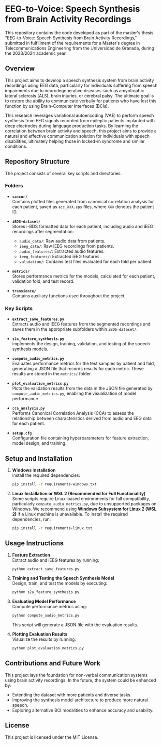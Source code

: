 # EEG-to-Voice: Speech Synthesis from Brain Activity Recordings

This repository contains the code developed as part of the master's thesis "EEG-to-Voice: Speech Synthesis from Brain Activity Recordings," submitted in fulfillment of the requirements for a Master's degree in Telecommunications Engineering from the Universidad de Granada, during the 2023/2024 academic year.

## Overview

This project aims to develop a speech synthesis system from brain activity recordings using EEG data, particularly for individuals suffering from speech impairments due to neurodegenerative diseases such as amyotrophic lateral sclerosis (ALS), brain injuries, or cerebral palsy. The ultimate goal is to restore the ability to communicate verbally for patients who have lost this function by using Brain-Computer Interfaces (BCIs).

This research leverages variational autoencoding (VAE) to perform speech synthesis from EEG signals recorded from epileptic patients implanted with deep electrodes during language production tasks. By learning the correlation between brain activity and speech, this project aims to provide a natural and effective communication solution for individuals with speech disabilities, ultimately helping those in locked-in syndrome and similar conditions.

## Repository Structure

The project consists of several key scripts and directories:

### Folders
- **`cancor/`**  
  Contains plotted files generated from canonical correlation analysis for each patient, saved as `acc_XXX.eps` files, where `XXX` denotes the patient ID.
  
- **`iBDS-dataset/`**  
  Stores i-BDS formatted data for each patient, including audio and iEEG recordings after segmentation:
  - `audio_data/`: Raw audio data from patients.
  - `ieeg_data/`: Raw iEEG recordings from patients.
  - `audio_features/`: Extracted audio features.
  - `ieeg_features/`: Extracted iEEG features.
  - `validation/`: Contains test files evaluated for each fold per patient.
  
- **`metrics/`**  
  Stores performance metrics for the models, calculated for each patient, validation fold, and test record.

- **`transience/`**  
  Contains auxiliary functions used throughout the project.

### Key Scripts

- **`extract_save_features.py`**  
  Extracts audio and iEEG features from the segmented recordings and saves them in the appropriate subfolders within `iBDS-dataset/`.
  
- **`s2a_feature_synthesis.py`**  
  Implements the design, training, validation, and testing of the speech synthesis models.
  
- **`compute_audio_metrics.py`**  
  Evaluates performance metrics for the test samples by patient and fold, generating a JSON file that records results for each metric. These results are stored in the `metrics/` folder.

- **`plot_evaluation_metrics.py`**  
  Plots the validation results from the data in the JSON file generated by `compute_audio_metrics.py`, enabling the visualization of model performance.

- **`cca_analysis.py`**  
  Performs Canonical Correlation Analysis (CCA) to assess the relationship between characteristics derived from audio and EEG data for each patient.
  
- **`setup.cfg`**  
  Configuration file containing hyperparameters for feature extraction, model design, and training.


## Setup and Installation

1. **Windows Installation**  
   Install the required dependencies:
   ```bash
   pip install -r requirements-windows.txt
   ```

2. **Linux Installation or WSL 2 (Recommended for Full Functionality)**  
   Some scripts require Linux-based environments for full compatibility, particularly `compute_audio_metrics.py`, due to unsupported packages on Windows. We recommend using **Windows Subsystem for Linux 2 (WSL 2)** if a Linux machine is unavailable. To install the required dependencies, run:
   ```bash
   pip install -r requirements-linux.txt
   ```

## Usage Instructions

1. **Feature Extraction**  
   Extract audio and iEEG features by running:
   ```bash
   python extract_save_features.py
   ```

2. **Training and Testing the Speech Synthesis Model**  
   Design, train, and test the models by executing:
   ```bash
   python s2a_feature_synthesis.py
   ```

3. **Evaluating Model Performance**  
   Compute performance metrics using:
   ```bash
   python compute_audio_metrics.py
   ```
   This script will generate a JSON file with the evaluation results.

4. **Plotting Evaluation Results**  
   Visualize the results by running:
   ```bash
   python plot_evaluation_metrics.py
   ```

## Contributions and Future Work

This project lays the foundation for non-verbal communication systems using brain activity recordings. In the future, the system could be enhanced by:
- Extending the dataset with more patients and diverse tasks.
- Improving the synthesis model architecture to produce more natural speech.
- Exploring alternative BCI modalities to enhance accuracy and usability.

## License

This project is licensed under the MIT License.
